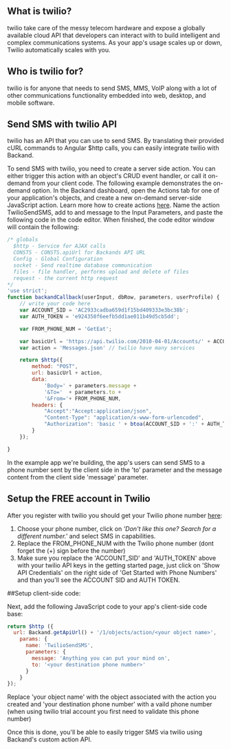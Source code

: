 ## What is twilio?
twilio  take care of the messy telecom hardware and expose a globally available cloud API that developers can interact with to build intelligent and complex communications systems. As your app's usage scales up or down, Twilio automatically scales with you.
## Who is twilio for?

twilio  is for anyone that needs to send SMS, MMS, VoIP along with a lot of other communications functionality embedded into web, desktop, and mobile software.

## Send SMS with twilio API
twilio has an API that you can use to send SMS. By translating their provided cURL commands to Angular $http calls, you can easily integrate twilio with Backand.

To send SMS with twilio, you need to create a server side action. You can either trigger this action with an object's CRUD event handler, or call it on-demand from your client code. The following example demonstrates the on-demand option. In the Backand dashboard, open the Actions tab for one of your application's objects, and create a new on-demand server-side JavaScript action. Learn more how to create actions [here](http://docs.backand.com/en/latest/apidocs/customactions/index.html). Name the action TwilioSendSMS, add to and message to the Input Parameters, and paste the following code in the code editor. When finished, the code editor window will contain the following:

```javascript
/* globals
  $http - Service for AJAX calls
  CONSTS - CONSTS.apiUrl for Backands API URL
  Config - Global Configuration
  socket - Send realtime database communication
  files - file handler, performs upload and delete of files
  request - the current http request
*/
'use strict';
function backandCallback(userInput, dbRow, parameters, userProfile) {
	// write your code here
	var ACCOUNT_SID = 'AC2933cadba659d1f15bd409333e3bc38b';
    var AUTH_TOKEN = 'e924350f6eefb5dd1ae011b49d5cb5dd';

    var FROM_PHONE_NUM = 'GetEat';

    var basicUrl = 'https://api.twilio.com/2010-04-01/Accounts/' + ACCOUNT_SID + '/';
    var action = 'Messages.json' // twilio have many services

    return $http({
        method: "POST",
        url: basicUrl + action,
        data:
            'Body=' + parameters.message +
            '&To='  + parameters.to +
            '&From='+ FROM_PHONE_NUM,
        headers: {
            "Accept":"Accept:application/json",
            "Content-Type": "application/x-www-form-urlencoded",
            "Authorization": 'basic ' + btoa(ACCOUNT_SID + ':' + AUTH_TOKEN)
        }
    });

}
```
In the example app we're building, the app's users can send SMS  to a phone number sent by the client side in the 'to' parameter and the message content from the client side 'message' parameter. 

## Setup the FREE account in Twilio
After you register with twilio you should get your Twilio phone number [here]( https://www.twilio.com/user/account/phone-numbers/getting-started):
1. Choose your phone number, click on *'Don't like this one? Search for a different number.'* and select SMS in capabilities.
2. Replace the FROM_PHONE_NUM with the Twilio phone number (dont forget the (+) sign before the number)
3. Make sure you replace the 'ACCOUNT_SID' and 'AUTH_TOKEN' above with your twilio API keys in the getting started page, just click on 'Show API Credentials' on the right side of  'Get Started with Phone Numbers' and than you'll see the ACCOUNT SID and  AUTH TOKEN.

##Setup client-side code:

Next, add the following JavaScript code to your app's client-side code base:

```javascript
return $http ({
  url: Backand.getApiUrl() + '/1/objects/action/<your object name>',
    params: {
      name: 'TwilioSendSMS',
      parameters: {
        message: 'Anything you can put your mind on',
        to: '<your destination phone number>'
      }
    }
});

```

Replace 'your object name' with the object associated with the action you created and 'your destination phone number' with a vaild phone number (when using twilio trial account you first need to validate this phone number)

Once this is done, you'll be able to easily trigger SMS via twilio using Backand's custom action API.
